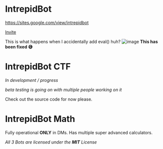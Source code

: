 # IntrepidBot
https://sites.google.com/view/intrepidbot

[Invite](https://discord.com/api/oauth2/authorize?client_id=842849935434317915&redirect_uri=https%3A%2F%2Fdiscordapp.com%2Foauth2%2Fauthorize%3F%26client_id%3D842849935434317915%26scope%3Dbot&response_type=code&scope=rpc.activities.write%20messages.read%20applications.commands)

This is what happens when I accidentally add eval() huh?
![image](https://github.com/realrealAlexS/intrepidbot/assets/140008493/7947cb21-7489-41cd-8e8e-4d23b5a9cafe)
**This has been fixed 😅**


# IntrepidBot CTF

*In development / progress*

*beta testing is going on with multiple people working on it*

Check out the source code for now please.

# IntrepidBot Math

Fully operational **ONLY** in DMs.
Has multiple super advanced calculators.

*All 3 Bots are licensed under the **MIT** License*
